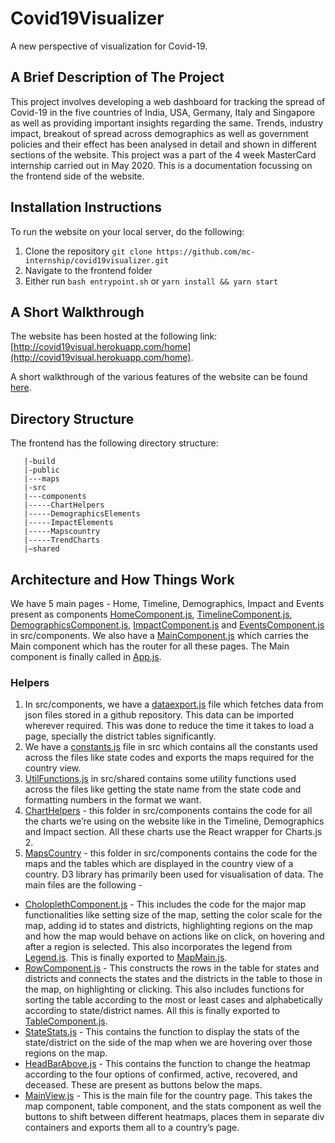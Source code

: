 # Covid19Visualizer

A new perspective of visualization for Covid-19. 

## A Brief Description of The Project

This project involves developing a web dashboard for tracking the spread of Covid-19 in the five countries of 
India, USA, Germany, Italy and Singapore as well as providing important insights regarding the same. Trends, industry
impact, breakout of spread across demographics as well as government policies and their effect has been analysed in 
detail and shown in different sections of the website. This project was a part of the 4 week MasterCard internship carried
out in May 2020. This is a documentation focussing on the frontend side of the website. 

## Installation Instructions 

To run the website on your local server, do the following:

1. Clone the repository 
`git clone https://github.com/mc-internship/covid19visualizer.git`
2. Navigate to the frontend folder
3. Either run `bash entrypoint.sh` or `yarn install && yarn start`

## A Short Walkthrough 

The website has been hosted at the following link: [http://covid19visual.herokuapp.com/home](http://covid19visual.herokuapp.com/home). 

A short walkthrough of the various features of the website can be found [here](https://photos.app.goo.gl/xEL4B8GYS9kgBcTM9).

## Directory Structure 

The frontend has the following directory structure:
```-/|/'
   |-build
   |-public
   |---maps
   |-src
   |---components
   |-----ChartHelpers
   |-----DemographicsElements
   |-----ImpactElements
   |-----Mapscountry
   |-----TrendCharts
   |—shared

```
## Architecture and How Things Work

We have 5 main pages - Home, Timeline, Demographics, Impact and Events present as components [HomeComponent.js](https://github.com/mc-internship/covid19visualizer/blob/master/frontend/src/components/HomeComponent.js), [TimelineComponent.js](https://github.com/mc-internship/covid19visualizer/blob/master/frontend/src/components/TimelineComponent.js), [DemographicsComponent.js](https://github.com/mc-internship/covid19visualizer/blob/master/frontend/src/components/DemographicsComponent.js), [ImpactComponent.js](https://github.com/mc-internship/covid19visualizer/blob/master/frontend/src/components/ImpactComponent.js) and [EventsComponent.js](https://github.com/mc-internship/covid19visualizer/blob/master/frontend/src/components/EventComponent.js) in src/components. We also have a [MainComponent.js](https://github.com/mc-internship/covid19visualizer/blob/master/frontend/src/components/MainComponent.js) which carries the Main component which has the router for all these pages. The Main component is finally called in [App.js](https://github.com/mc-internship/covid19visualizer/blob/master/frontend/src/App.js). 

### Helpers 
1. In src/components, we have a [dataexport.js](https://github.com/mc-internship/covid19visualizer/blob/master/frontend/src/components/dataexport.js) file which fetches data from json files stored in a github repository. This data can be imported wherever required. This was done to reduce the time it takes to load a page, specially the district tables significantly. 
2. We have a [constants.js](https://github.com/mc-internship/covid19visualizer/blob/master/frontend/src/constants.js) file in src which contains all the constants used across the files like state codes and exports the maps required for the country view.
3. [UtilFunctions.js](https://github.com/mc-internship/covid19visualizer/blob/master/frontend/src/shared/UtilFunctions.js) in src/shared contains some utility functions used across the files like getting the state name from the state code and formatting numbers in the format we want.
4. [ChartHelpers](https://github.com/mc-internship/covid19visualizer/tree/master/frontend/src/components/ChartHelpers) - this folder in src/components contains the code for all the charts we’re using on the website like in the Timeline, Demographics and Impact section. All these charts use the React wrapper for Charts.js 2. 
5. [MapsCountry](https://github.com/mc-internship/covid19visualizer/tree/master/frontend/src/components/Mapscountry) - this folder in src/components contains the code for the maps and the tables which are displayed in the country view of a country. D3 library has primarily been used for visualisation of data. The main files are the following - 
* [CholoplethComponent.js](https://github.com/mc-internship/covid19visualizer/blob/master/frontend/src/components/Mapscountry/ChoroplethComponent.js) - This includes the code for the major map functionalities like setting size of the map, setting the color scale for the map, adding id to states and districts, highlighting regions on the map and how the map would behave on actions like on click, on hovering and after a region is selected. This also incorporates the legend from [Legend.js](https://github.com/mc-internship/covid19visualizer/blob/master/frontend/src/components/Mapscountry/Legend.js). This is finally exported to [MapMain.js](https://github.com/mc-internship/covid19visualizer/blob/master/frontend/src/components/Mapscountry/MapMain.js).
* [RowComponent.js](https://github.com/mc-internship/covid19visualizer/blob/master/frontend/src/components/Mapscountry/RowComponent.js) - This constructs the rows in the table for states and districts and connects the states and the districts in the table to those in the map, on highlighting or clicking. This also includes functions for sorting the table according to the most or least cases and alphabetically according to state/district names. All this is finally exported to [TableComponent.js](https://github.com/mc-internship/covid19visualizer/blob/master/frontend/src/components/Mapscountry/TableComponent.js).
* [StateStats.js](https://github.com/mc-internship/covid19visualizer/blob/master/frontend/src/components/Mapscountry/StateStats.js) - This contains the function to display the stats of the state/district on the side of the map when we are hovering over those regions on the map.
* [HeadBarAbove.js](https://github.com/mc-internship/covid19visualizer/blob/master/frontend/src/components/Mapscountry/HeadBarAbove.js) - This contains the function to change the heatmap according to the four options of confirmed, active, recovered, and deceased. These are present as buttons below the maps.
* [MainView.js](https://github.com/mc-internship/covid19visualizer/blob/master/frontend/src/components/Mapscountry/MainView.js) - This is the main file for the country page. This takes the map component, table component, and the stats component as well the buttons to shift between different heatmaps, places them in separate div containers and exports them all to a country’s page. 



